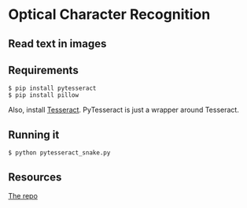 # Optical Character Recognition

## Read text in images

## Requirements

```
$ pip install pytesseract
$ pip install pillow
```

Also, install [Tesseract](https://github.com/tesseract-ocr/tesseract/wiki). PyTesseract is just a wrapper around Tesseract.

## Running it

```
$ python pytesseract_snake.py
```

## Resources

[The repo](https://github.com/madmaze/pytesseract)
